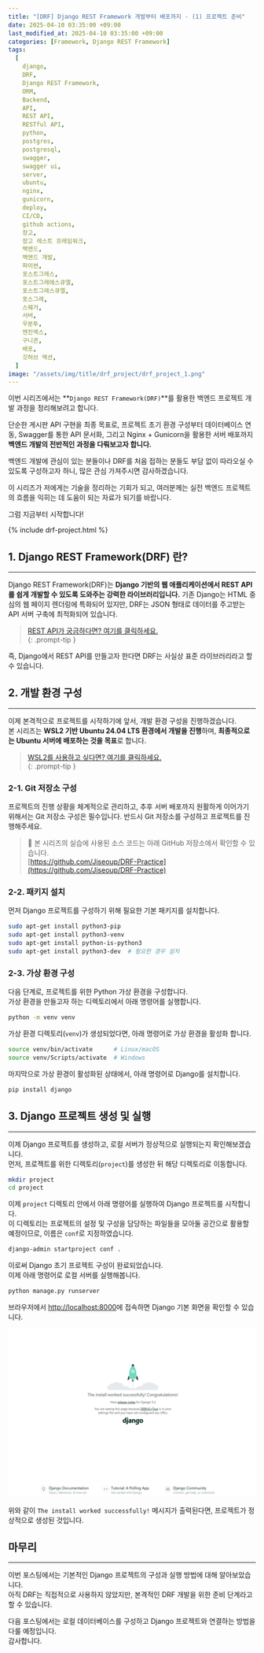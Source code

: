 ```yaml
---
title: "[DRF] Django REST Framework 개발부터 배포까지 - (1) 프로젝트 준비"
date: 2025-04-10 03:35:00 +09:00
last_modified_at: 2025-04-10 03:35:00 +09:00
categories: [Framework, Django REST Framework]
tags:
  [
    django,
    DRF,
    Django REST Framework,
    ORM,
    Backend,
    API,
    REST API,
    RESTful API,
    python,
    postgres,
    postgresql,
    swagger,
    swagger ui,
    server,
    ubuntu,
    nginx,
    gunicorn,
    deploy,
    CI/CD,
    github actions,
    장고,
    장고 레스트 프레임워크,
    백엔드,
    백엔드 개발,
    파이썬,
    포스트그레스,
    포스트그레에스큐엘,
    포스트그레스큐엘,
    포스그레,
    스웨거,
    서버,
    우분투,
    엔진엑스,
    구니콘,
    배포,
    깃허브 액션,
  ]
image: "/assets/img/title/drf_project/drf_project_1.png"
---
```


이번 시리즈에서는 **`Django REST Framework(DRF)`**를 활용한 백엔드 프로젝트 개발 과정을 정리해보려고 합니다.  

단순한 게시판 API 구현을 최종 목표로, 프로젝트 초기 환경 구성부터 데이터베이스 연동, Swagger를 통한 API 문서화, 그리고 Nginx + Gunicorn을 활용한 서버 배포까지 **백엔드 개발의 전반적인 과정을 다뤄보고자 합니다.**  

백엔드 개발에 관심이 있는 분들이나 DRF를 처음 접하는 분들도 부담 없이 따라오실 수 있도록 구성하고자 하니, 많은 관심 가져주시면 감사하겠습니다.  

이 시리즈가 저에게는 기술을 정리하는 기회가 되고, 여러분께는 실전 백엔드 프로젝트의 흐름을 익히는 데 도움이 되는 자료가 되기를 바랍니다.  

그럼 지금부터 시작합니다!  

{% include drf-project.html %}

## 1. Django REST Framework(DRF) 란?
---
Django REST Framework(DRF)는 **Django 기반의 웹 애플리케이션에서 REST API를 쉽게 개발할 수 있도록 도와주는 강력한 라이브러리입니다.** 기존 Django는 HTML 중심의 웹 페이지 렌더링에 특화되어 있지만, DRF는 JSON 형태로 데이터를 주고받는 API 서버 구축에 최적화되어 있습니다.  

> [REST API가 궁금하다면? 여기를 클릭하세요.](https://devpro.kr/posts/REST,-RESTful-API%EB%9E%80-%EA%B0%9C%EB%85%90-%EC%82%B4%ED%8E%B4%EB%B3%B4%EA%B8%B0/)  
{: .prompt-tip }

즉, Django에서 REST API를 만들고자 한다면 DRF는 사실상 표준 라이브러리라고 할 수 있습니다.  

## 2. 개발 환경 구성
---
이제 본격적으로 프로젝트를 시작하기에 앞서, 개발 환경 구성을 진행하겠습니다.  
본 시리즈는 **WSL2 기반 Ubuntu 24.04 LTS 환경에서 개발을 진행**하며, **최종적으로는 Ubuntu 서버에 배포하는 것을 목표**로 합니다.  

> [WSL2를 사용하고 싶다면? 여기를 클릭하세요.](https://devpro.kr/posts/Windows-11-WSL2-%EC%84%A4%EC%B9%98%EC%99%80-VSCode-%EC%97%B0%EB%8F%99/)  
{: .prompt-tip }

### 2-1. Git 저장소 구성
프로젝트의 진행 상황을 체계적으로 관리하고, 추후 서버 배포까지 원활하게 이어가기 위해서는 Git 저장소 구성은 필수입니다. 반드시 Git 저장소를 구성하고 프로젝트를 진행해주세요.  

> 📌 본 시리즈의 실습에 사용된 소스 코드는 아래 GitHub 저장소에서 확인할 수 있습니다.  
> [https://github.com/Jiseoup/DRF-Practice](https://github.com/Jiseoup/DRF-Practice)

### 2-2. 패키지 설치
먼저 Django 프로젝트를 구성하기 위해 필요한 기본 패키지를 설치합니다.  
```bash
sudo apt-get install python3-pip
sudo apt-get install python3-venv
sudo apt-get install python-is-python3
sudo apt-get install python3-dev  # 필요한 경우 설치
```

### 2-3. 가상 환경 구성
다음 단계로, 프로젝트를 위한 Python 가상 환경을 구성합니다.  
가상 환경을 만들고자 하는 디렉토리에서 아래 명령어를 실행합니다.  
```bash
python -m venv venv
```

가상 환경 디렉토리(`venv`)가 생성되었다면, 아래 명령어로 가상 환경을 활성화 합니다.  
```bash
source venv/bin/activate      # Linux/macOS
source venv/Scripts/activate  # Windows
```

마지막으로 가상 환경이 활성화된 상태에서, 아래 명령어로 Django를 설치합니다.  
```bash
pip install django
```

## 3. Django 프로젝트 생성 및 실행
---
이제 Django 프로젝트를 생성하고, 로컬 서버가 정상적으로 실행되는지 확인해보겠습니다.  
먼저, 프로젝트를 위한 디렉토리(`project`)를 생성한 뒤 해당 디렉토리로 이동합니다.  
```bash
mkdir project
cd project
```

이제 `project` 디렉토리 안에서 아래 명령어를 실행하여 Django 프로젝트를 시작합니다.  
이 디렉토리는 프로젝트의 설정 및 구성을 담당하는 파일들을 모아둘 공간으로 활용할 예정이므로, 이름은 `conf`로 지정하였습니다.  
```bash
django-admin startproject conf .
```

이로써 Django 초기 프로젝트 구성이 완료되었습니다.  
이제 아래 명령어로 로컬 서버를 실행해봅니다.  
```bash
python manage.py runserver
```

브라우저에서 [http://localhost:8000](http://localhost:8000)에 접속하면 Django 기본 화면을 확인할 수 있습니다.  

![django_install_successfully](/assets/img/posts/framework/django_rest_framework/django_install_successfully.png)  

위와 같이 `The install worked successfully!` 메시지가 출력된다면, 프로젝트가 정상적으로 생성된 것입니다.  

## 마무리
---
이번 포스팅에서는 기본적인 Django 프로젝트의 구성과 실행 방법에 대해 알아보았습니다.  
아직 DRF는 직접적으로 사용하지 않았지만, 본격적인 DRF 개발을 위한 준비 단계라고 할 수 있습니다.  

다음 포스팅에서는 로컬 데이터베이스를 구성하고 Django 프로젝트와 연결하는 방법을 다룰 예정입니다.  
감사합니다.  
